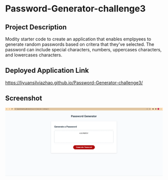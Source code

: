 # Password-Generator-challenge3

## Project Description
Modity starter code to create an application that enables emplpyees to generate random passwords based on critera that they've selected. The password can include special characters, numbers, uppercases characters, and lowercases characters.


## Deployed Application Link
 https://liyuansilviazhao.github.io/Password-Generator-challenge3/


## Screenshot
![The Password Generator page](/Screen%20Shot%202022-09-29%20at%208.37.57%20PM.png)




